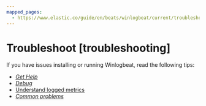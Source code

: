 ```yaml
---
mapped_pages:
  - https://www.elastic.co/guide/en/beats/winlogbeat/current/troubleshooting.html
---
```


# Troubleshoot [troubleshooting]

If you have issues installing or running Winlogbeat, read the following tips:

* [*Get Help*](/reference/winlogbeat/getting-help.md)
* [*Debug*](/reference/winlogbeat/enable-winlogbeat-debugging.md)
* [Understand logged metrics](/reference/winlogbeat/understand-winlogbeat-logs.md)
* [*Common problems*](/reference/winlogbeat/faq.md)

